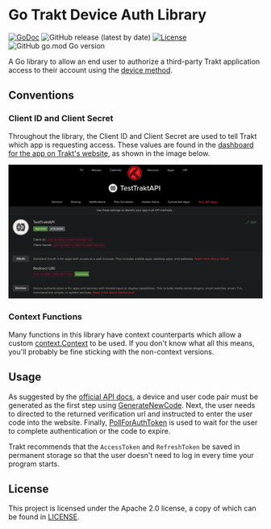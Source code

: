 # Go Trakt Device Auth Library

[![GoDoc](https://pkg.go.dev/badge/github.com/BrenekH/go-traktdeviceauth)](https://pkg.go.dev/github.com/BrenekH/go-traktdeviceauth)
![GitHub release (latest by date)](https://img.shields.io/github/v/release/BrenekH/go-traktdeviceauth?label=version)
[![License](https://img.shields.io/github/license/BrenekH/go-traktdeviceauth)](https://github.com/BrenekH/go-traktdeviceauth/tree/master/LICENSE)
![GitHub go.mod Go version](https://img.shields.io/github/go-mod/go-version/BrenekH/go-traktdeviceauth)

A Go library to allow an end user to authorize a third-party Trakt application access to their account using the [device method](https://trakt.docs.apiary.io/#reference/authentication-devices/generate-new-device-codes).

## Conventions

### Client ID and Client Secret

Throughout the library, the Client ID and Client Secret are used to tell Trakt which app is requesting access.
These values are found in the [dashboard for the app on Trakt's website](https://trakt.tv/oauth/applications), as shown in the image below.

![Client ID and Client Secret on the Trakt Application Dashboard](/images/client-id-secret-dashboard.png)

### Context Functions

Many functions in this library have context counterparts which allow a custom [context.Context](https://pkg.go.dev/context#Context) to be used.
If you don't know what all this means, you'll probably be fine sticking with the non-context versions.

## Usage

As suggested by the [official API docs](https://trakt.docs.apiary.io/#reference/authentication-devices/generate-new-device-codes), a device and user code pair must be generated as the first step using [GenerateNewCode](https://pkg.go.dev/github.com/BrenekH/go-traktdeviceauth#GenerateNewCode).
Next, the user needs to directed to the returned verification url and instructed to enter the user code into the website.
Finally, [PollForAuthToken](https://pkg.go.dev/github.com/BrenekH/go-traktdeviceauth#GenerateNewCode) is used to wait for the user to complete authentication or the code to expire.

Trakt recommends that the `AccessToken` and `RefreshToken` be saved in permanent storage so that the user doesn't need to log in every time your program starts.

## License

This project is licensed under the Apache 2.0 license, a copy of which can be found in [LICENSE](LICENSE).
